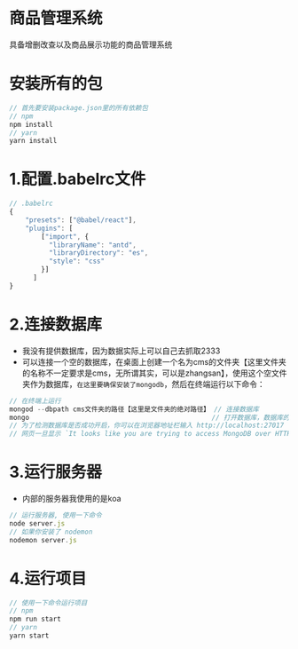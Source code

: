 # 商品管理系统
具备增删改查以及商品展示功能的商品管理系统
# 安装所有的包
```javascript
// 首先要安装package.json里的所有依赖包
// npm
npm install
// yarn 
yarn install
```
# 1.配置.babelrc文件
```javascript
// .babelrc
{
    "presets": ["@babel/react"],
    "plugins": [
        ["import", {
          "libraryName": "antd",
          "libraryDirectory": "es",
          "style": "css"
        }]
      ]    
}
```
# 2.连接数据库
- 我没有提供数据库，因为数据实际上可以自己去抓取2333
- 可以连接一个空的数据库，在桌面上创建一个名为cms的文件夹【这里文件夹的名称不一定要求是cms，无所谓其实，可以是zhangsan】，使用这个空文件夹作为数据库，`在这里要确保安装了mongodb`，然后在终端运行以下命令：
```javascript
// 在终端上运行
mongod --dbpath cms文件夹的路径【这里是文件夹的绝对路径】 // 连接数据库
mongo                                              // 打开数据库，数据库的默认端口是27017
// 为了检测数据库是否成功开启，你可以在浏览器地址栏输入 http://localhost:27017
// 网页一旦显示 `It looks like you are trying to access MongoDB over HTTP on the native driver port.` 就说明数据库连接成功
```
# 3.运行服务器
- 内部的服务器我使用的是koa
```javascript
// 运行服务器, 使用一下命令
node server.js
// 如果你安装了 nodemon
nodemon server.js
```
# 4.运行项目
```javascript
// 使用一下命令运行项目
// npm 
npm run start
// yarn
yarn start
```
